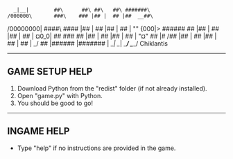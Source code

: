 
      _|__|        ##\      ##\ ##\   ##\ #######\  
    /000000\       ###\    ### |## |  ## |##  __##\ 
   /00000000|      ####\  #### |## |  ## |## |  ## |
   ""   {000|>     ##\##\## ## |## |  ## |## |  ## |
        ¤0_0|      ## \###  ## |## |  ## |## |  ## |
         "¤"       ## |\#  /## |## |  ## |## |  ## |
                   ## | \_/ ## |\######  |#######  |
                   \__|     \__| \______/ \_______/ 
                    Chiklantis
___________________________________________________________________________

GAME SETUP HELP
-----------------
1. Download Python from the "redist" folder (if not already installed).
2. Open "game.py" with Python.
3. You should be good to go!

___________________________________________________________________________

INGAME HELP
-------------
- Type "help" if no instructions are provided in the game.

